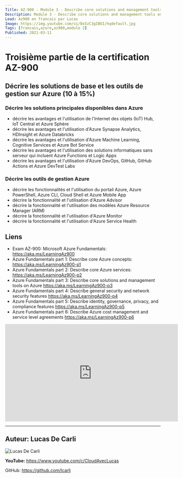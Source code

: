 ```yaml
---
Title: AZ-900 - Module 3 - Describe core solutions and management tools on Azure
Description: Module 3 - Describe core solutions and management tools on Azure
Lead: Az900 en francais par Lucas
Image: https://img.youtube.com/vi/Bx5zC3gIBOI/hqdefault.jpg
Tags: [francais,azure,az900,module 2]
Published: 2021-03-11
---
```


# Troisième partie de la certification AZ-900

## Décrire les solutions de base et les outils de gestion sur Azure (10 à 15%)

### Décrire les solutions principales disponibles dans Azure
- décrire les avantages et l'utilisation de l'Internet des objets (IoT) Hub, IoT Central et Azure
Sphère
- décrire les avantages et l'utilisation d'Azure Synapse Analytics, HDInsight et Azure
Databricks
- décrire les avantages et l'utilisation d'Azure Machine Learning, Cognitive Services et Azure Bot Service
- décrire les avantages et l'utilisation des solutions informatiques sans serveur qui incluent Azure Functions et Logic Apps
- décrire les avantages et l'utilisation d'Azure DevOps, GitHub, GitHub Actions et Azure DevTest Labs

### Décrire les outils de gestion Azure
- décrire les fonctionnalités et l'utilisation du portail Azure, Azure PowerShell, Azure CLI, Cloud Shell et Azure Mobile App
- décrire la fonctionnalité et l'utilisation d'Azure Advisor
- décrire la fonctionnalité et l'utilisation des modèles Azure Resource Manager (ARM)
- décrire la fonctionnalité et l'utilisation d'Azure Monitor
- décrire la fonctionnalité et l'utilisation d'Azure Service Health

## Liens

- Exam AZ-900: Microsoft Azure Fundamentals: https://aka.ms/LearningAz900​
- Azure Fundamentals part 1: Describe core Azure concepts: https://aka.ms/LearningAz900-p1​
- Azure Fundamentals part 2: Describe core Azure services: https://aka.ms/LearningAz900-p2​
- Azure Fundamentals part 3: Describe core solutions and management tools on Azure  https://aka.ms/LearningAz900-p3​
- Azure Fundamentals part 4: Describe general security and network security features  https://aka.ms/LearningAz900-p4​
- Azure Fundamentals part 5: Describe identity, governance, privacy, and compliance features  https://aka.ms/LearningAz900-p5​
- Azure Fundamentals part 6: Describe Azure cost management and service level agreements https://aka.ms/LearningAz900-p6

<iframe width="560" height="315" src="https://www.youtube.com/embed/Bx5zC3gIBOI" frameborder="0" allow="accelerometer; autoplay; clipboard-write; encrypted-media; gyroscope; picture-in-picture" allowfullscreen></iframe>

---

## Auteur: Lucas De Carli

![Lucas De Carli](https://avatars.githubusercontent.com/u/4472823?s=460&u=37d097ad8cdf91316d0f8231cd41f25c68c15e88&v=4)

**YouTube:** https://www.youtube.com/c/CloudAvecLucas

GitHub: https://github.com/lcarli

